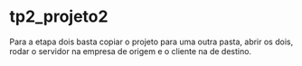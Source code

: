 # tp2_projeto2

Para a etapa dois basta copiar o projeto para uma outra pasta, abrir os dois, rodar o servidor na empresa de origem e o cliente na de destino.
